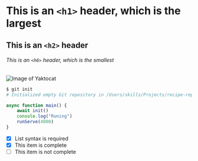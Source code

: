 # This is an `<h1>` header, which is the largest
## This is an `<h2>` header
###### This is an `<h6>` header, which is the smallest

![Image of Yaktocat](https://octodex.github.com/images/yaktocat.png)


```bash
$ git init
# Initialized empty Git repository in /Users/skills/Projects/recipe-repository/.git/
```


```javascript
async function main() {
    await init()
    console.log("Runing")
    runServe(4000)
}
```


- [x] List syntax is required
- [x] This item is complete
- [ ] This item is not complete
